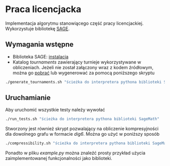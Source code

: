 # Praca licencjacka

Implementacja algorytmu stanowiącego część pracy licencjackiej. 
Wykorzystuje bibliotekę [SAGE](http://doc.sagemath.org/html/en/index.html).

## Wymagania wstępne
- Biblioteka SAGE: [instalacja](https://doc.sagemath.org/html/en/installation/index.html)
- Katalog *tournaments* zawierający turnieje wykorzystywane w obliczeniach. Jeżeli nie został załączony wraz z kodem źródłowym, można go [pobrać](https://drive.google.com/drive/folders/1Ps4IXg8G11cDnriiiM0vPeOMaGugExiD?usp=sharing) lub wygenerować za pomocą poniższego skryptu
```bash
./generate_tournaments.sh "ścieżka do interpretera pythona biblioteki SageMath"
```


## Uruchamianie
Aby uruchomić wszystkie testy należy wywołać
```bash
./run_tests.sh "ścieżka do interpretera pythona biblioteki SageMath"
```

Stworzony jest również skrypt pozwalający na obliczenie kompresyjności dla dowolnego grafu w formacie *dig6*.
Można go użyć w poniższy sposób

```bash
./compressibility.sh "ścieżka do interpretera pythona biblioteki SageMath" "graf w formacie *dig6*" "górne ograniczenie na kompresyjność (opcjonalne, domyślnie=10)"
```

Ponadto w pliku *example.py* można znaleźć prosty przykład użycia zaimplementowanej funkcjonalności jako biblioteki.
